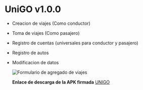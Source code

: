 # UniGO v1.0.0
* Creacion de viajes (Como conductor)
* Toma de viajes (Como pasajero)
* Registro de cuentas (universales para conductor y pasajero)
* Registro de autos
* Modificacion de datos

  ![Formulario de agregado de viajes](https://cdn.discordapp.com/attachments/1030950173754544229/1183866334946275378/Imagen_de_WhatsApp_2023-12-11_a_las_17.20.33_c33b3d94.jpg?ex=6589e471&is=65776f71&hm=15a490475148e06c2c9e629884987501269831bf79708f90c808129b7a0216c8&)


  **Enlace de descarga de la APK firmada**
  [UNIGO](https://github.com/Sabers26/UniGO/releases/tag/apkUniGO)
